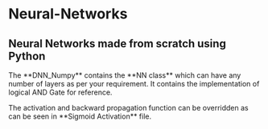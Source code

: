 # Neural-Networks
<h2>Neural Networks made from scratch using Python</h2>

<p>The **DNN_Numpy** contains the **NN class** which can have any number of layers as per your requirement. It contains the implementation of logical AND Gate for reference.</p>
The activation and backward propagation function can be overridden as can be seen in **Sigmoid Activation** file.
